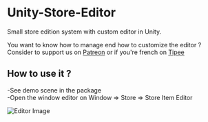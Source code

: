 # Unity-Store-Editor
Small store edition system with custom editor in Unity.  

You want to know how to manage end how to customize the editor ?  
Consider to support us on [Patreon](https://www.patreon.com/eventorizon) or if you're french on [Tipee](https://fr.tipeee.com/makeyourgame-event-orizon)  
 
 ## How to use it ?
 -See demo scene in the package  
 -Open the window editor on Window => Store => Store Item Editor  
   
   
![Editor Image](https://makeyourgame.fun/Unity/cf/editorCapture.png)
